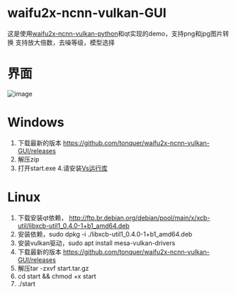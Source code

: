 # waifu2x-ncnn-vulkan-GUI
这是使用[waifu2x-ncnn-vulkan-python](https://github.com/tonquer/waifu2x-ncnn-vulkan-python)和qt实现的demo，支持png和jpg图片转换
支持放大倍数，去噪等级，模型选择
# 界面
![image](https://user-images.githubusercontent.com/22116659/116770684-0add3a00-aa78-11eb-90b7-c34547adfb51.png)
# Windows
  1. 下载最新的版本 https://github.com/tonquer/waifu2x-ncnn-vulkan-GUI/releases
  2. 解压zip
  3. 打开start.exe
  4.请安装[Vs运行库](https://download.visualstudio.microsoft.com/download/pr/366c0fb9-fe05-4b58-949a-5bc36e50e370/015EDD4E5D36E053B23A01ADB77A2B12444D3FB6ECCEFE23E3A8CD6388616A16/VC_redist.x64.exe)
# Linux
  1. 下载安装qt依赖， http://ftp.br.debian.org/debian/pool/main/x/xcb-util/libxcb-util1_0.4.0-1+b1_amd64.deb
  2. 安装依赖，sudo dpkg -i ./libxcb-util1_0.4.0-1+b1_amd64.deb
  3. 安装vulkan驱动，sudo apt install mesa-vulkan-drivers
  4. 下载最新的版本 https://github.com/tonquer/waifu2x-ncnn-vulkan-GUI/releases
  5. 解压tar -zxvf start.tar.gz 
  6. cd start && chmod +x start
  7. ./start
